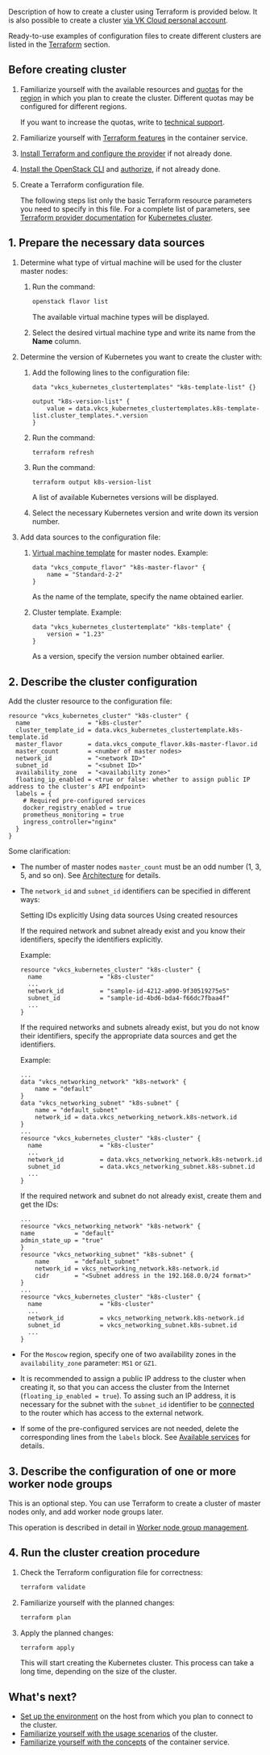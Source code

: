 Description of how to create a cluster using Terraform is provided below. It is also possible to create a cluster [via VK Cloud personal account](../create-webui/).

Ready-to-use examples of configuration files to create different clusters are listed in the [Terraform](/en/manage/terraform/use-cases/k8s/create) section.

## Before creating cluster

1. Familiarize yourself with the available resources and [quotas](../../../../account/concepts/quotasandlimits/) for the [region](../../../../account/concepts/regions/) in which you plan to create the cluster. Different quotas may be configured for different regions.

   If you want to increase the quotas, write to [technical support](../../../../../../contacts).

1. Familiarize yourself with [Terraform features](../../helpers/terraform-howto/) in the container service.

1. [Install Terraform and configure the provider](../../../../../manage/terraform/quick-start) if not already done.

1. [Install the OpenStack CLI](../../../../account/project/cli/setup/) and [authorize](../../../../account/project/cli/authorization/), if not already done.

1. Create a Terraform configuration file.

   <info>

   The following steps list only the basic Terraform resource parameters you need to specify in this file. For a complete list of parameters, see [Terraform provider documentation](https://github.com/vk-cs/terraform-provider-vkcs/tree/master/docs) for [Kubernetes cluster](https://github.com/vk-cs/terraform-provider-vkcs/blob/master/docs/resources/vkcs_kubernetes_cluster.md).

   </info>

## 1. Prepare the necessary data sources

1. Determine what type of virtual machine will be used for the cluster master nodes:

   1. Run the command:

      ```bash
      openstack flavor list
      ```

      The available virtual machine types will be displayed.

   1. Select the desired virtual machine type and write its name from the **Name** column.

1. Determine the version of Kubernetes you want to create the cluster with:

   1. Add the following lines to the configuration file:

      ```hcl
      data "vkcs_kubernetes_clustertemplates" "k8s-template-list" {}

      output "k8s-version-list" {
          value = data.vkcs_kubernetes_clustertemplates.k8s-template-list.cluster_templates.*.version
      }
      ```

   1. Run the command:

      ```bash
      terraform refresh
      ```

   1. Run the command:

      ```hcl
      terraform output k8s-version-list
      ```

      A list of available Kubernetes versions will be displayed.

   1. Select the necessary Kubernetes version and write down its version number.

1. Add data sources to the configuration file:

   1. [Virtual machine template](../../../concepts/flavors#configuration-templates) for master nodes. Example:

      ```hcl
      data "vkcs_compute_flavor" "k8s-master-flavor" {
          name = "Standard-2-2"
      }
      ```

      As the name of the template, specify the name obtained earlier.

   1. Cluster template. Example:

      ```hcl
      data "vkcs_kubernetes_clustertemplate" "k8s-template" {
          version = "1.23"
      }
      ```

      As a version, specify the version number obtained earlier.

## 2. Describe the cluster configuration

Add the cluster resource to the configuration file:

```hcl
resource "vkcs_kubernetes_cluster" "k8s-cluster" {
  name                = "k8s-cluster"
  cluster_template_id = data.vkcs_kubernetes_clustertemplate.k8s-template.id
  master_flavor       = data.vkcs_compute_flavor.k8s-master-flavor.id
  master_count        = <number of master nodes>
  network_id          = "<network ID>"
  subnet_id           = "<subnet ID>"
  availability_zone   = "<availability zone>"
  floating_ip_enabled = <true or false: whether to assign public IP address to the cluster's API endpoint>
  labels = {
    # Required pre-configured services
    docker_registry_enabled = true
    prometheus_monitoring = true
    ingress_controller="nginx"
  }
}
```

Some clarification:

- The number of master nodes `master_count` must be an odd number (1, 3, 5, and so on). See [Architecture](../../../concepts/architecture/) for details.

- The `network_id` and `subnet_id` identifiers can be specified in different ways:

  <tabs>
  <tablist>
  <tab>Setting IDs explicitly</tab>
  <tab>Using data sources</tab>
  <tab>Using created resources</tab>
  </tablist>
  <tabpanel>

  If the required network and subnet already exist and you know their identifiers, specify the identifiers explicitly.

  Example:
  
  ```hcl
  resource "vkcs_kubernetes_cluster" "k8s-cluster" {
    name                = "k8s-cluster"
    ...
    network_id          = "sample-id-4212-a090-9f30519275e5"
    subnet_id           = "sample-id-4bd6-bda4-f66dc7fbaa4f"
    ...
  }
  ```
  </tabpanel>
  <tabpanel>
  
  If the required networks and subnets already exist, but you do not know their identifiers, specify the appropriate data sources and get the identifiers.

  Example:
  
  ```hcl
  ...
  data "vkcs_networking_network" "k8s-network" {
      name = "default"
  }
  data "vkcs_networking_subnet" "k8s-subnet" {
      name = "default_subnet"
      network_id = data.vkcs_networking_network.k8s-network.id
  }
  ...
  resource "vkcs_kubernetes_cluster" "k8s-cluster" {
    name                = "k8s-cluster"
    ...
    network_id          = data.vkcs_networking_network.k8s-network.id
    subnet_id           = data.vkcs_networking_subnet.k8s-subnet.id
    ...
  }
  ```
  </tabpanel>
  <tabpanel>
  
  If the required network and subnet do not already exist, create them and get the IDs:

  ```hcl
  ...
  resource "vkcs_networking_network" "k8s-network" {
  name           = "default"
  admin_state_up = "true"
  }
  resource "vkcs_networking_subnet" "k8s-subnet" {
      name       = "default_subnet"
      network_id = vkcs_networking_network.k8s-network.id
      cidr       = "<Subnet address in the 192.168.0.0/24 format>"
  }
  ...
  resource "vkcs_kubernetes_cluster" "k8s-cluster" {
    name                = "k8s-cluster"
    ...
    network_id          = vkcs_networking_network.k8s-network.id
    subnet_id           = vkcs_networking_subnet.k8s-subnet.id
    ...
  }
  ```
  </tabpanel>
  </tabs>

- For the `Moscow` region, specify one of two availability zones in the `availability_zone` parameter: `MS1` or `GZ1`.

- It is recommended to assign a public IP address to the cluster when creating it, so that you can access the cluster from the Internet (`floating_ip_enabled = true`). To assing such an IP address, it is necessary for the subnet with the `subnet_id` identifier to be [connected](/en/networks/vnet/concepts/ips-and-inet#organizing-internet-access) to the router which has access to the external network.

- If some of the pre-configured services are not needed, delete the corresponding lines from the `labels` block. See [Available services](../../../concepts/preconfigured-features/addons/) for details.

## 3. Describe the configuration of one or more worker node groups

<info>

This is an optional step.
You can use Terraform to create a cluster of master nodes only, and add worker node groups later.

</info>

This operation is described in detail in [Worker node group management](../../manage-node-group/).

## 4. Run the cluster creation procedure

1. Check the Terraform configuration file for correctness:

   ```bash
   terraform validate
   ```

1. Familiarize yourself with the planned changes:

   ```bash
   terraform plan
   ```

1. Apply the planned changes:

   ```bash
   terraform apply
   ```

   This will start creating the Kubernetes cluster. This process can take a long time, depending on the size of the cluster.

## What's next?

- [Set up the environment](../../../connect/) on the host from which you plan to connect to the cluster.
- [Familiarize yourself with the usage scenarios](../../../use-cases/) of the cluster.
- [Familiarize yourself with the concepts](../../../concepts/) of the container service.

